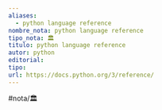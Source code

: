 ```yaml
---
aliases:
  - python language reference
nombre_nota: python language reference
tipo_nota: 🏛️
titulo: python language reference
autor: python
editorial: 
tipo: 
url: https://docs.python.org/3/reference/
---
```


#nota/🏛️







